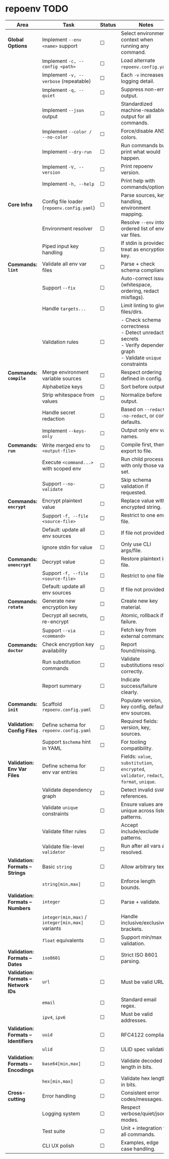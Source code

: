 # repoenv TODO

| Area                                  | Task                                             | Status | Notes                                                                                                                     |
| ------------------------------------- | ------------------------------------------------ | ------ | ------------------------------------------------------------------------------------------------------------------------- |
| **Global Options**                    | Implement `--env <name>` support                 | ☐      | Select environment context when running any command.                                                                      |
|                                       | Implement `-c, --config <path>`                  | ☐      | Load alternate `repoenv.config.yaml`.                                                                                     |
|                                       | Implement `-v, --verbose` (repeatable)           | ☐      | Each `-v` increases logging detail.                                                                                       |
|                                       | Implement `-q, --quiet`                          | ☐      | Suppress non-error output.                                                                                                |
|                                       | Implement `--json` output                        | ☐      | Standardized machine-readable output for all commands.                                                                    |
|                                       | Implement `--color / --no-color`                 | ☐      | Force/disable ANSI colors.                                                                                                |
|                                       | Implement `--dry-run`                            | ☐      | Run commands but print what would happen.                                                                                 |
|                                       | Implement `-V, --version`                        | ☐      | Print repoenv version.                                                                                                    |
|                                       | Implement `-h, --help`                           | ☐      | Print help with commands/options.                                                                                         |
| **Core Infra**                        | Config file loader (`repoenv.config.yaml`)       | ☐      | Parse sources, key handling, environment mapping.                                                                         |
|                                       | Environment resolver                             | ☐      | Resolve `--env` into ordered list of env var files.                                                                       |
|                                       | Piped input key handling                         | ☐      | If stdin is provided, treat as encryption key.                                                                            |
| **Commands: `lint`**                  | Validate all env var files                       | ☐      | Parse + check schema compliance.                                                                                          |
|                                       | Support `--fix`                                  | ☐      | Auto-correct issues (whitespace, ordering, redact misflags).                                                              |
|                                       | Handle `targets...`                              | ☐      | Limit linting to given files/dirs.                                                                                        |
|                                       | Validation rules                                 | ☐      | - Check schema correctness<br>- Detect unredacted secrets<br>- Verify dependency graph<br>- Validate `unique` constraints |
| **Commands: `compile`**               | Merge environment variable sources               | ☐      | Respect ordering defined in config.                                                                                       |
|                                       | Alphabetize keys                                 | ☐      | Sort before output.                                                                                                       |
|                                       | Strip whitespace from values                     | ☐      | Normalize before output.                                                                                                  |
|                                       | Handle secret redaction                          | ☐      | Based on `--redact`, `--no-redact`, or config defaults.                                                                   |
|                                       | Implement `--keys-only`                          | ☐      | Output only env var names.                                                                                                |
| **Commands: `run`**                   | Write merged env to `<output-file>`              | ☐      | Compile first, then export to file.                                                                                       |
|                                       | Execute `<command...>` with scoped env           | ☐      | Run child process with only those vars set.                                                                               |
|                                       | Support `--no-validate`                          | ☐      | Skip schema validation if requested.                                                                                      |
| **Commands: `encrypt`**               | Encrypt plaintext value                          | ☐      | Replace value with encrypted string.                                                                                      |
|                                       | Support `-f, --file <source-file>`               | ☐      | Restrict to one env file.                                                                                                 |
|                                       | Default: update all env sources                  | ☐      | If file not provided.                                                                                                     |
|                                       | Ignore stdin for value                           | ☐      | Only use CLI args/file.                                                                                                   |
| **Commands: `unencrypt`**             | Decrypt value                                    | ☐      | Restore plaintext into file.                                                                                              |
|                                       | Support `-f, --file <source-file>`               | ☐      | Restrict to one file.                                                                                                     |
|                                       | Default: update all env sources                  | ☐      | If file not provided.                                                                                                     |
| **Commands: `rotate`**                | Generate new encryption key                      | ☐      | Create new key material.                                                                                                  |
|                                       | Decrypt all secrets, re-encrypt                  | ☐      | Atomic, rollback if failure.                                                                                              |
|                                       | Support `--via <command>`                        | ☐      | Fetch key from external command.                                                                                          |
| **Commands: `doctor`**                | Check encryption key availability                | ☐      | Report found/missing.                                                                                                     |
|                                       | Run substitution commands                        | ☐      | Validate substitutions resolve correctly.                                                                                 |
|                                       | Report summary                                   | ☐      | Indicate success/failure clearly.                                                                                         |
| **Commands: `init`**                  | Scaffold `repoenv.config.yaml`                   | ☐      | Populate version, key config, default env sources.                                                                        |
| **Validation: Config Files**          | Define schema for `repoenv.config.yaml`          | ☐      | Required fields: version, key, sources.                                                                                   |
|                                       | Support `$schema` hint in YAML                   | ☐      | For tooling compatibility.                                                                                                |
| **Validation: Env Var Files**         | Define schema for env var entries                | ☐      | Fields: `value`, `substitution`, `encrypted`, `validator`, `redact`, `format`, `unique`.                                  |
|                                       | Validate dependency graph                        | ☐      | Detect invalid `$VAR` references.                                                                                         |
|                                       | Validate `unique` constraints                    | ☐      | Ensure values are unique across listed patterns.                                                                          |
|                                       | Validate filter rules                            | ☐      | Accept include/exclude patterns.                                                                                          |
|                                       | Validate file-level `validator`                  | ☐      | Run after all vars are resolved.                                                                                          |
| **Validation: Formats – Strings**     | Basic `string`                                   | ☐      | Allow arbitrary text.                                                                                                     |
|                                       | `string[min,max]`                                | ☐      | Enforce length bounds.                                                                                                    |
| **Validation: Formats – Numbers**     | `integer`                                        | ☐      | Parse + validate.                                                                                                         |
|                                       | `integer(min,max)` / `integer[min,max]` variants | ☐      | Handle inclusive/exclusive brackets.                                                                                      |
|                                       | `float` equivalents                              | ☐      | Support min/max validation.                                                                                               |
| **Validation: Formats – Dates**       | `iso8601`                                        | ☐      | Strict ISO 8601 parsing.                                                                                                  |
| **Validation: Formats – Network IDs** | `url`                                            | ☐      | Must be valid URL.                                                                                                        |
|                                       | `email`                                          | ☐      | Standard email regex.                                                                                                     |
|                                       | `ipv4`, `ipv6`                                   | ☐      | Must be valid addresses.                                                                                                  |
| **Validation: Formats – Identifiers** | `uuid`                                           | ☐      | RFC4122 compliant.                                                                                                        |
|                                       | `ulid`                                           | ☐      | ULID spec validation.                                                                                                     |
| **Validation: Formats – Encodings**   | `base64[min,max]`                                | ☐      | Validate decoded length in bits.                                                                                          |
|                                       | `hex[min,max]`                                   | ☐      | Validate hex length in bits.                                                                                              |
| **Cross-cutting**                     | Error handling                                   | ☐      | Consistent error codes/messages.                                                                                          |
|                                       | Logging system                                   | ☐      | Respect verbose/quiet/json modes.                                                                                         |
|                                       | Test suite                                       | ☐      | Unit + integration for all commands.                                                                                      |
|                                       | CLI UX polish                                    | ☐      | Examples, edge case handling.                                                                                             |
